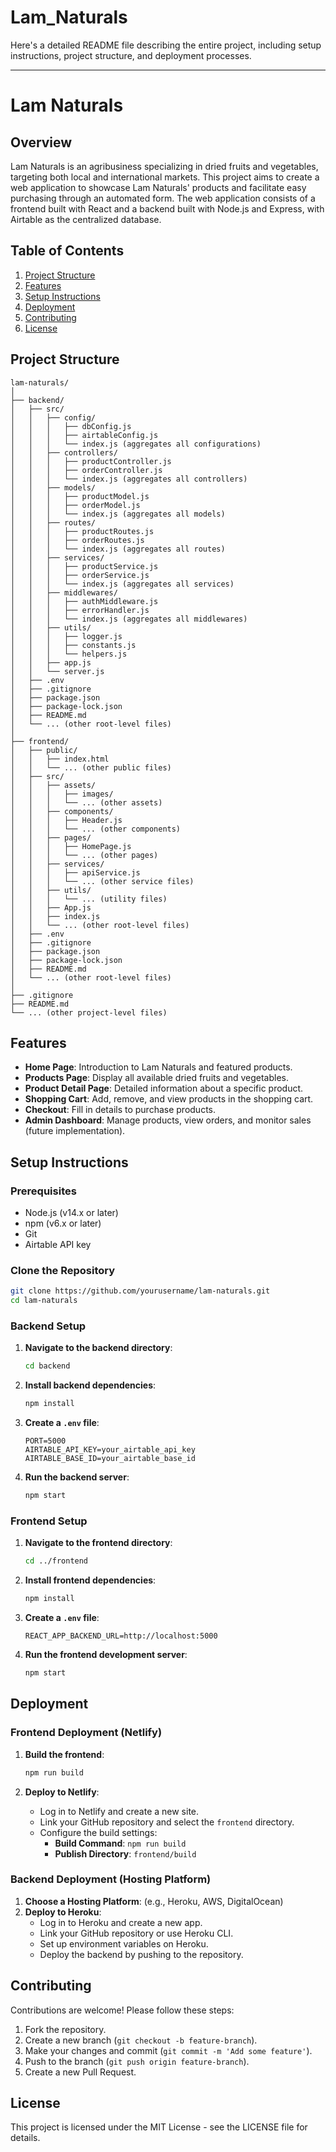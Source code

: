 # Lam_Naturals

Here's a detailed README file describing the entire project, including setup instructions, project structure, and deployment processes.

---

# Lam Naturals

## Overview

Lam Naturals is an agribusiness specializing in dried fruits and vegetables, targeting both local and international markets. This project aims to create a web application to showcase Lam Naturals' products and facilitate easy purchasing through an automated form. The web application consists of a frontend built with React and a backend built with Node.js and Express, with Airtable as the centralized database.

## Table of Contents

1. [Project Structure](#project-structure)
2. [Features](#features)
3. [Setup Instructions](#setup-instructions)
4. [Deployment](#deployment)
5. [Contributing](#contributing)
6. [License](#license)

## Project Structure

```
lam-naturals/
│
├── backend/
│   ├── src/
│   │   ├── config/
│   │   │   ├── dbConfig.js
│   │   │   ├── airtableConfig.js
│   │   │   └── index.js (aggregates all configurations)
│   │   ├── controllers/
│   │   │   ├── productController.js
│   │   │   ├── orderController.js
│   │   │   └── index.js (aggregates all controllers)
│   │   ├── models/
│   │   │   ├── productModel.js
│   │   │   ├── orderModel.js
│   │   │   └── index.js (aggregates all models)
│   │   ├── routes/
│   │   │   ├── productRoutes.js
│   │   │   ├── orderRoutes.js
│   │   │   └── index.js (aggregates all routes)
│   │   ├── services/
│   │   │   ├── productService.js
│   │   │   ├── orderService.js
│   │   │   └── index.js (aggregates all services)
│   │   ├── middlewares/
│   │   │   ├── authMiddleware.js
│   │   │   ├── errorHandler.js
│   │   │   └── index.js (aggregates all middlewares)
│   │   ├── utils/
│   │   │   ├── logger.js
│   │   │   ├── constants.js
│   │   │   └── helpers.js
│   │   ├── app.js
│   │   └── server.js
│   ├── .env
│   ├── .gitignore
│   ├── package.json
│   ├── package-lock.json
│   ├── README.md
│   └── ... (other root-level files)
│
├── frontend/
│   ├── public/
│   │   ├── index.html
│   │   └── ... (other public files)
│   ├── src/
│   │   ├── assets/
│   │   │   ├── images/
│   │   │   └── ... (other assets)
│   │   ├── components/
│   │   │   ├── Header.js
│   │   │   └── ... (other components)
│   │   ├── pages/
│   │   │   ├── HomePage.js
│   │   │   └── ... (other pages)
│   │   ├── services/
│   │   │   ├── apiService.js
│   │   │   └── ... (other service files)
│   │   ├── utils/
│   │   │   └── ... (utility files)
│   │   ├── App.js
│   │   ├── index.js
│   │   └── ... (other root-level files)
│   ├── .env
│   ├── .gitignore
│   ├── package.json
│   ├── package-lock.json
│   ├── README.md
│   └── ... (other root-level files)
│
├── .gitignore
├── README.md
└── ... (other project-level files)
```

## Features

- **Home Page**: Introduction to Lam Naturals and featured products.
- **Products Page**: Display all available dried fruits and vegetables.
- **Product Detail Page**: Detailed information about a specific product.
- **Shopping Cart**: Add, remove, and view products in the shopping cart.
- **Checkout**: Fill in details to purchase products.
- **Admin Dashboard**: Manage products, view orders, and monitor sales (future implementation).

## Setup Instructions

### Prerequisites

- Node.js (v14.x or later)
- npm (v6.x or later)
- Git
- Airtable API key

### Clone the Repository

```bash
git clone https://github.com/yourusername/lam-naturals.git
cd lam-naturals
```

### Backend Setup

1. **Navigate to the backend directory**:
    ```bash
    cd backend
    ```

2. **Install backend dependencies**:
    ```bash
    npm install
    ```

3. **Create a `.env` file**:
    ```plaintext
    PORT=5000
    AIRTABLE_API_KEY=your_airtable_api_key
    AIRTABLE_BASE_ID=your_airtable_base_id
    ```
4. **Run the backend server**:
    ```bash
    npm start
    ```

### Frontend Setup

1. **Navigate to the frontend directory**:
    ```bash
    cd ../frontend
    ```

2. **Install frontend dependencies**:
    ```bash
    npm install
    ```

3. **Create a `.env` file**:
    ```
    REACT_APP_BACKEND_URL=http://localhost:5000
    ```

4. **Run the frontend development server**:
    ```bash
    npm start
    ```

## Deployment

### Frontend Deployment (Netlify)

1. **Build the frontend**:
    ```bash
    npm run build
    ```

2. **Deploy to Netlify**:
    - Log in to Netlify and create a new site.
    - Link your GitHub repository and select the `frontend` directory.
    - Configure the build settings:
        - **Build Command**: `npm run build`
        - **Publish Directory**: `frontend/build`

### Backend Deployment (Hosting Platform)

1. **Choose a Hosting Platform**: (e.g., Heroku, AWS, DigitalOcean)
2. **Deploy to Heroku**:
    - Log in to Heroku and create a new app.
    - Link your GitHub repository or use Heroku CLI.
    - Set up environment variables on Heroku.
    - Deploy the backend by pushing to the repository.

## Contributing

Contributions are welcome! Please follow these steps:

1. Fork the repository.
2. Create a new branch (`git checkout -b feature-branch`).
3. Make your changes and commit (`git commit -m 'Add some feature'`).
4. Push to the branch (`git push origin feature-branch`).
5. Create a new Pull Request.

## License

This project is licensed under the MIT License - see the LICENSE file for details.

